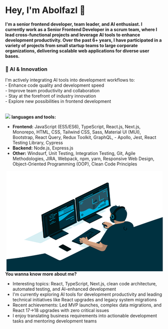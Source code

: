 <h1>Hey, I'm Abolfazl 👋 </h1>

<strong>I'm a senior frontend developer, team leader, and AI enthusiast. I currently work as a Senior Frontend Developer in a scrum team, where I lead cross-functional projects and leverage AI tools to enhance development productivity. Over the past 6+ years, I have participated in a variety of projects from small startup teams to large corporate organizations, delivering scalable web applications for diverse user bases.</strong>

<h3>🤖 AI & Innovation</h3>
I'm actively integrating AI tools into development workflows to: <br/>
-  Enhance code quality and development speed <br/>
-  Improve team productivity and collaboration <br/>
-  Stay at the forefront of industry innovation <br/>
-  Explore new possibilities in frontend development <br/>
<br/>

<img src="https://media.giphy.com/media/WUlplcMpOCEmTGBtBW/giphy.gif" width="30"> **languages and tools:**<br/>
-  <strong>Frontend:</strong> JavaScript (ES5/ES6), TypeScript, React.js, Next.js, Monorepo, HTML, CSS, Tailwind CSS, Sass, Material UI (MUI), Bootstrap, React Query, Redux Toolkit, GraphQL, -  Apollo, Jest, React Testing Library, Cypress<br/>
-  <strong>Backend:</strong> Node.js, Express.js<br/>
-  <strong>Other:</strong> Windsurf, Unit Testing, Integration Testing, Git, Agile Methodologies, JIRA, Webpack, npm, yarn, Responsive Web Design, Object-Oriented Programming (OOP), Clean Code Principles<br/>
<img align="right" alt="GIF" src="https://github.com/Abolfazl-Khan/Abolfazl-Khan/blob/main/code.gif?raw=true" width="500" height="320" />

<strong>You wanna know more about me?</strong>
-  Interesting topics: React, TypeScript, Next.js, clean code architecture, automated testing, and AI-enhanced development
-  I'm currently exploring AI tools for development productivity and leading technical initiatives like React upgrades and legacy system migrations
-  Recent achievements: Led MVP launches, complex data migrations, and React 17→18 upgrades with zero critical issues
-  I enjoy translating business requirements into actionable development tasks and mentoring development teams
